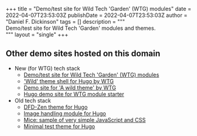 +++
title = "Demo/test site for Wild Tech 'Garden' (WTG) modules"
date = 2022-04-07T23:53:03Z
publishDate = 2022-04-07T23:53:03Z
author = "Daniel F. Dickinson"
tags = []
description = """\
Demo/test site for Wild Tech 'Garden' modules and themes. \
"""
layout = "single"
+++

## Other demo sites hosted on this domain

* New (for WTG) tech stack
	* [Demo/test site for Wild Tech 'Garden' (WTG) modules](https://www.wtg-demos.ca/)
	* ['Wild' theme shell for Hugo by WTG](https://www.wild-theme-shell.wtg-demos.ca/)
	* [Demo site for 'A wild theme' by WTG](https://www.a-wild-theme.wtg-demos.ca/)
	* [Hugo demo site for WTG module starter](https://www.module-starter.wtg-demos.ca/)
* Old tech stack
	* [DFD-Zen theme for Hugo](https://www.zen-theme-hugo-wtg.wtg-demos.ca/)
	* [Image handling module for Hugo](https://www.image-handling-mod.wtg-demos.ca/)
	* [Mice: sample of very simple JavaScript and CSS](https://www.mice.wtg-demos.ca/)
	* [Minimal test theme for Hugo](https://www.minimal-test-theme.wtg-demos.ca/)
